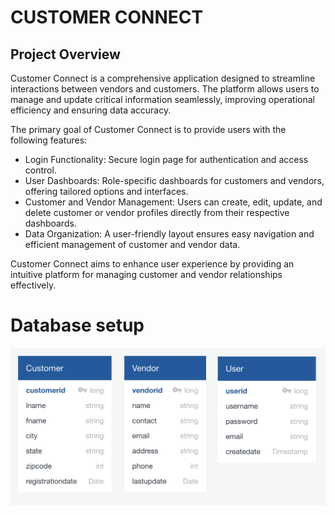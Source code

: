 # CUSTOMER CONNECT


## Project Overview

Customer Connect is a comprehensive application designed to streamline interactions between vendors and customers. 
The platform allows users to manage and update critical information seamlessly, improving operational efficiency and ensuring data accuracy.

The primary goal of Customer Connect is to provide users with the following features:

* Login Functionality: Secure login page for authentication and access control.
* User Dashboards: Role-specific dashboards for customers and vendors, offering tailored options and interfaces.
* Customer and Vendor Management: Users can create, edit, update, and delete customer or vendor profiles directly from their respective dashboards.
* Data Organization: A user-friendly layout ensures easy navigation and efficient management of customer and vendor data.

Customer Connect aims to enhance user experience by providing an intuitive platform for managing customer and vendor relationships effectively.

# Database setup
![database.png](database.png)